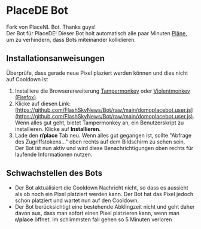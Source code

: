 # PlaceDE Bot
Fork von PlaceNL Bot. Thanks guys!  
Der Bot für PlaceDE! Dieser Bot holt automatisch alle paar Minuten [Pläne](https://github.com/FlashSkyNews/pixel), um zu verhindern, dass Bots miteinander kollidieren.

## Installationsanweisungen

Überprüfe, dass gerade neue Pixel plaziert werden können und dies nicht auf Cooldown ist

1. Installiere die Browsererweiterung [Tampermonkey](https://www.tampermonkey.net/) oder [Violentmonkey (Firefox)](https://addons.mozilla.org/en-US/firefox/addon/violentmonkey/).
2. Klicke auf diesen Link: [https://github.com/FlashSkyNews/Bot/raw/main/domoplacebot.user.js](https://github.com/FlashSkyNews/Bot/raw/main/domoplacebot.user.js). Wenn alles gut geht, bietet Tampermonkey an, ein Benutzerskript zu installieren. Klicke auf **Installieren**.
3. Lade den **r/place** Tab neu. Wenn alles gut gegangen ist, sollte "Abfrage des Zugriffstokens..." oben rechts auf dem Bildschirm zu sehen sein. Der Bot ist nun aktiv und wird diese Benachrichtigungen oben rechts für laufende Informationen nutzen.

## Schwachstellen des Bots

- Der Bot aktualisiert die Cooldown Nachricht nicht, so dass es aussieht als ob noch ein Pixel platziert werden kann. Der Bot hat das Pixel jedoch schon platziert und wartet nun auf den Cooldown.
- Der Bot berücksichtigt eine bestehende Abklingzeit nicht und geht daher davon aus, dass man sofort einen Pixel platzieren kann, wenn man **r/place** öffnet. Im schlimmsten fall gehen so 5 Minuten verloren

